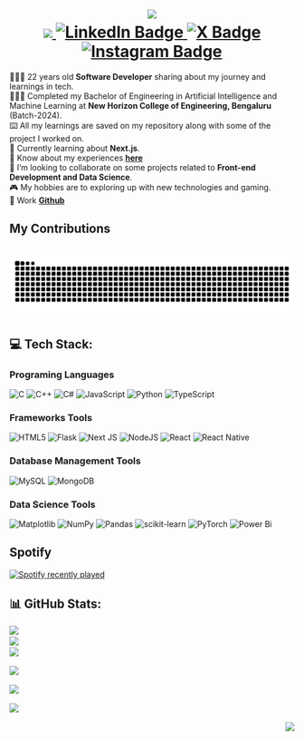 <div id="header" align="center">
  <h1>
    <!-- 
    🐍🐍
    -->
    <img src="https://readme-typing-svg.herokuapp.com/?font=Righteous&size=35&center=true&vCenter=true&width=500&height=70&duration=4000&lines=Hi+There!+👋;+I'm+Rohan+Rai!;" />
    <div id="badges">
      <a href="mailto:rohan.rai932@outlook.com">
        <img src="https://img.shields.io/badge/Gmail-333333?style=for-the-badge&logo=gmail&logoColor=red" />
      </a>
      <a href="https://linkedin.com/in/rohxnrai">
        <img src="https://img.shields.io/badge/LinkedIn-blue?logo=linkedin&logoColor=white&style=for-the-badge" alt="LinkedIn Badge"/>
      </a>
      <a href="https://x.com/rohxnrai">
        <img src="https://img.shields.io/badge/X-black?style=for-the-badge&logo=X&logoColor=white" alt="X Badge"/>
      </a>
      <a href="https://instagram.com/rohxn_rai">
        <img src="https://img.shields.io/badge/Instagram-%23E4405F.svg?style=for-the-badge&logo=Instagram&logoColor=white" alt="Instagram Badge"/>
      </a>
    </div>

  </h1>
</div>

👩🏻‍💻 22 years old **Software Developer** sharing about my journey and learnings in tech. <br>
👩🏻‍🎓 Completed my Bachelor of Engineering in Artificial Intelligence and Machine Learning at **New Horizon College of Engineering, Bengaluru** (Batch-2024). <br>
⌨️ All my learnings are saved on my repository along with some of the project I worked on. <br>
🌱 Currently learning about **Next.js**. <br>
📄 Know about my experiences **[here](https://drive.google.com/file/d/1Z07pnOlSjqAtQ2GoxRqowiy6cUFvKiVK/view?usp=sharing)** <br>
💭 I’m looking to collaborate on some projects related to **Front-end Development and Data Science**.<br>
🎮 My hobbies are to exploring up with new technologies and gaming. <br>
🏢 Work **[Github](https://github.com/ds-rohan-dev)** <br>

<div>
  <h2>My Contributions</h2>
  <br>
  <img src="https://raw.githubusercontent.com/rohxn-rai/rohxn-rai/output/github-contribution-grid-snake-dark.svg?palette=github-dark" alt="Snake animation" /> <br>
</div>


<h2>💻 Tech Stack:</h2>
<h3>Programing Languages</h3>

![C](https://img.shields.io/badge/c-%2300599C.svg?style=for-the-badge&logo=c&logoColor=white)
![C++](https://img.shields.io/badge/c++-%2300599C.svg?style=for-the-badge&logo=c%2B%2B&logoColor=white)
![C#](https://img.shields.io/badge/c%23-%23239120.svg?style=for-the-badge&logo=csharp&logoColor=white)
![JavaScript](https://img.shields.io/badge/javascript-%23323330.svg?style=for-the-badge&logo=javascript&logoColor=%23F7DF1E)
![Python](https://img.shields.io/badge/python-3670A0?style=for-the-badge&logo=python&logoColor=ffdd54)
![TypeScript](https://img.shields.io/badge/typescript-%23007ACC.svg?style=for-the-badge&logo=typescript&logoColor=white) <br>


<h3>Frameworks Tools</h3>

![HTML5](https://img.shields.io/badge/html5-%23E34F26.svg?style=for-the-badge&logo=html5&logoColor=white)
![Flask](https://img.shields.io/badge/flask-%23000.svg?style=for-the-badge&logo=flask&logoColor=white)
![Next JS](https://img.shields.io/badge/Next-black?style=for-the-badge&logo=next.js&logoColor=white)
![NodeJS](https://img.shields.io/badge/node.js-6DA55F?style=for-the-badge&logo=node.js&logoColor=white)
![React](https://img.shields.io/badge/react-%2320232a.svg?style=for-the-badge&logo=react&logoColor=%2361DAFB)
![React Native](https://img.shields.io/badge/react_native-%2320232a.svg?style=for-the-badge&logo=react&logoColor=%2361DAFB)
<!-- ![Expo](https://img.shields.io/badge/expo-1C1E24?style=for-the-badge&logo=expo&logoColor=#D04A37) --> 


<h3>Database Management Tools</h3>

![MySQL](https://img.shields.io/badge/mysql-4479A1.svg?style=for-the-badge&logo=mysql&logoColor=white)
![MongoDB](https://img.shields.io/badge/MongoDB-%234ea94b.svg?style=for-the-badge&logo=mongodb&logoColor=white) <br>


<h3>Data Science Tools</h3>

![Matplotlib](https://img.shields.io/badge/Matplotlib-%23ffffff.svg?style=for-the-badge&logo=Matplotlib&logoColor=black)
![NumPy](https://img.shields.io/badge/numpy-%23013243.svg?style=for-the-badge&logo=numpy&logoColor=white)
![Pandas](https://img.shields.io/badge/pandas-%23150458.svg?style=for-the-badge&logo=pandas&logoColor=white)
![scikit-learn](https://img.shields.io/badge/scikit--learn-%23F7931E.svg?style=for-the-badge&logo=scikit-learn&logoColor=white)
![PyTorch](https://img.shields.io/badge/PyTorch-%23EE4C2C.svg?style=for-the-badge&logo=PyTorch&logoColor=white)
![Power Bi](https://img.shields.io/badge/power_bi-F2C811?style=for-the-badge&logo=powerbi&logoColor=black)

<div id="github-stats">


## Spotify

 <a href="https://open.spotify.com/user/38qsqesuqes1woaigmsm9bejj">
    <img src="https://spotify-recently-played-readme.vercel.app/api?user=38qsqesuqes1woaigmsm9bejj&count=5&unique=true" alt="Spotify recently played" />
  </a><br>
  
  
## 📊 GitHub Stats:

<div align="left">
  
  ![](https://github-readme-stats.vercel.app/api?username=rohxn-rai&theme=github_dark&hide_border=true&include_all_commits=true&count_private=true)<br/>
  ![](https://github-readme-streak-stats.herokuapp.com/?user=rohxn-rai&theme=github_dark&hide_border=true)<br/>
  ![](https://github-readme-stats.vercel.app/api/top-langs/?username=rohxn-rai&theme=github_dark&hide_border=true&include_all_commits=true&count_private=true&layout=compact)
</div>

</div>

![](https://github-profile-trophy.vercel.app/?username=rohxn-rai&theme=github_dark&no-frame=true&no-bg=true&margin-w=4)

![](https://github-contributor-stats.vercel.app/api?username=rohxn-rai&limit=5&theme=github_dark&combine_all_yearly_contributions=true)

![](https://quotes-github-readme.vercel.app/api?type=horizontal&theme=dark)

<img align="right" src="https://visitcount.itsvg.in/api?id=rohxn-rai&icon=10&color=13" />

